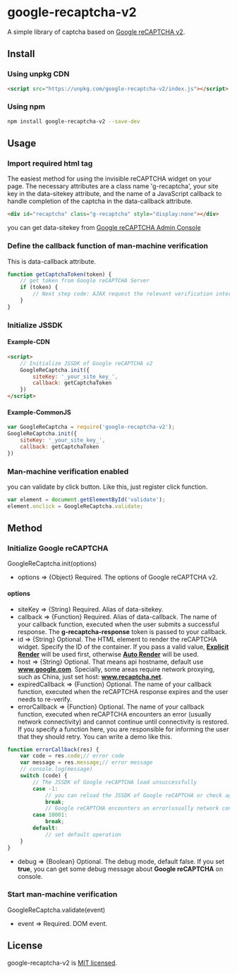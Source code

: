 # google-recaptcha-v2
A simple library of captcha based on [Google reCAPTCHA v2](https://developers.google.com/recaptcha/docs/invisible).

## Install
### Using unpkg CDN
```html
<script src="https://unpkg.com/google-recaptcha-v2/index.js"></script>
```

### Using npm
```bash
npm install google-recaptcha-v2 --save-dev
```

## Usage

### Import required html tag
The easiest method for using the invisible reCAPTCHA widget on your page. The necessary attributes are a class name 'g-recaptcha', your site key in the data-sitekey attribute, and the name of a JavaScript callback to handle completion of the captcha in the data-callback attribute.
```html
<div id="recaptcha" class="g-recaptcha" style="display:none"></div>
```
you can get data-sitekey from [Google reCAPTCHA Admin Console](https://www.google.com/recaptcha/admin/)

### Define the callback function of man-machine verification
This is data-callback attribute.
```js
function getCaptchaToken(token) {
    // get token from Google reCAPTCHA Server
    if (token) {
        // Next step code: AJAX request the relevant verification interface of the server, check with the API of the Google man-machine verification server, and confirm whether the verification is passed or not.
    }
}
```
### Initialize JSSDK
#### Example-CDN
```html
<script>
    // Initialize JSSDK of Google reCAPTCHA v2
    GoogleReCaptcha.init({
        siteKey: '_your_site_key_',
        callback: getCaptchaToken
    })
</script>
```

#### Example-CommonJS
```js
var GoogleReCaptcha = require('google-recaptcha-v2');
GoogleReCaptcha.init({
    siteKey: '_your_site_key_',
    callback: getCaptchaToken
})
```

### Man-machine verification enabled
you can validate by click button. Like this, just register click function.
```js
var element = document.getElementById('validate');
element.onclick = GoogleReCaptcha.validate;
```

## Method

### Initialize Google reCAPTCHA
GoogleReCaptcha.init(options)
 - options => {Object} Required. The options of Google reCAPTCHA v2.

#### options
- siteKey => {String} Required. Alias of data-sitekey.
- callback => {Function} Required. Alias of data-callback. The name of your callback function, executed when the user submits a successful response. The **g-recaptcha-response** token is passed to your callback.
- id => {String} Optional. The HTML element to render the reCAPTCHA widget. Specify the ID of the container. If you pass a valid value, **[Explicit Render](https://developers.google.com/recaptcha/docs/invisible#examples)** will be used first, otherwise **[Auto Render](https://developers.google.com/recaptcha/docs/invisible#auto_render)** will be used.
- host => {String} Optional. That means api hostname, default use **www.google.com**. Specially, some areas require network proxying, such as China, just set host: **www.recaptcha.net**.
- expiredCallback => {Function} Optional. The name of your callback function, executed when the reCAPTCHA response expires and the user needs to re-verify.
- errorCallback => {Function} Optional. The name of your callback function, executed when reCAPTCHA encounters an error (usually network connectivity) and cannot continue until connectivity is restored. If you specify a function here, you are responsible for informing the user that they should retry. You can write a demo like this.
```js
function errorCallback(res) {
    var code = res.code;// error code
    var message = res.message;// error message
    // console.log(message)
    switch (code) {
        // The JSSDK of Google reCAPTCHA load unsuccessfully
        case -1:
            // you can reload the JSSDK of Google reCAPTCHA or check again
            break;
            // Google reCAPTCHA encounters an error(usually network connectivity)
        case 10001:
            break;
        default:
            // set default operation
    }
}
```
- debug => {Boolean} Optional. The debug mode, default false. If you set **true**, you can get some debug message about **Google reCAPTCHA** on console.

### Start man-machine verification
GoogleReCaptcha.validate(event)
- event => Required. DOM event.

## License
google-recaptcha-v2 is [MIT licensed](https://github.com/AmoyDreamer/google-recaptcha-v2/blob/master/LICENSE).
